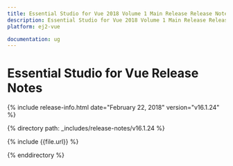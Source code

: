 ```yaml
---
title: Essential Studio for Vue 2018 Volume 1 Main Release Release Notes  
description: Essential Studio for Vue 2018 Volume 1 Main Release Release Notes  
platform: ej2-vue

documentation: ug
---
```


# Essential Studio for  Vue  Release Notes  

{% include release-info.html date="February 22, 2018"  version="v16.1.24" %} 

{% directory path: _includes/release-notes/v16.1.24 %}

{% include {{file.url}} %}

{% enddirectory %}


